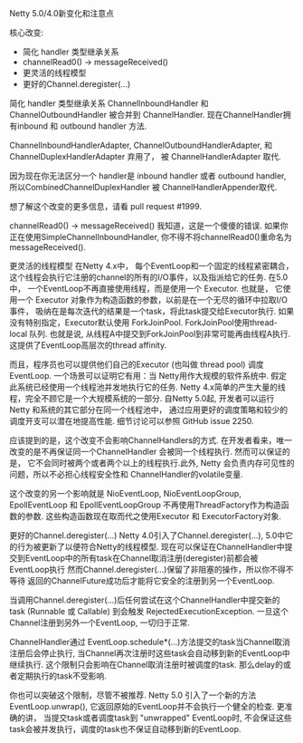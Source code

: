 Netty 5.0/4.0新变化和注意点

核心改变:
- 简化 handler 类型继承关系
- channelRead0() → messageReceived()
- 更灵活的线程模型
- 更好的Channel.deregister(...)


简化 handler 类型继承关系
ChannelInboundHandler 和 ChannelOutboundHandler 被合并到 ChannelHandler. 现在ChannelHandler拥有inbound 和 outbound handler 方法.

ChannelInboundHandlerAdapter, ChannelOutboundHandlerAdapter, 和 ChannelDuplexHandlerAdapter 弃用了， 被 ChannelHandlerAdapter 取代.

因为现在你无法区分一个 handler是 inbound handler 或者 outbound handler, 所以CombinedChannelDuplexHandler 被 ChannelHandlerAppender取代.

想了解这个改变的更多信息，请看 pull request #1999.

channelRead0() → messageReceived()
我知道，这是一个傻傻的错误. 如果你正在使用SimpleChannelInboundHandler, 你不得不将channelRead0()重命名为messageReceived().

更灵活的线程模型
在Netty 4.x中， 每个EventLoop和一个固定的线程紧密耦合， 这个线程会执行它注册的channel的所有的I/O事件，以及指派给它的任务.
在5.0中， 一个EventLoop不再直接使用线程，而是使用一个 Executor. 也就是， 它使用一个 Executor 对象作为构造函数的参数，以前是在一个无尽的循环中拉取I/O事件， 吸纳在是每次迭代的结果是一个task，将此task提交给Executor执行.
如果没有特别指定，Executor默认使用 ForkJoinPool. ForkJoinPool使用thread-local 队列. 也就是说, 从线程A中提交到ForkJoinPool到非常可能再由线程A执行. 这提供了EventLoop高层次的thread affinity.

而且，程序员也可以提供他们自己的Executor (也叫做 thread pool) 调度 EventLoop. 一个场景可以证明它有用：当 Netty用作大规模的软件系统中. 假定此系统已经使用一个线程池并发地执行它的任务. Netty 4.x简单的产生大量的线程，完全不顾它是一个大规模系统的一部分. 自Netty 5.0起, 开发者可以运行 Netty 和系统的其它部分在同一个线程池中， 通过应用更好的调度策略和较少的调度开支可以潜在地提高性能. 细节讨论可以参照 GitHub issue 2250.

应该提到的是，这个改变不会影响ChannelHandlers的方式. 在开发者看来，唯一改变的是不再保证同一个ChannelHandler 会被同一个线程执行. 然而可以保证的是， 它不会同时被两个或者两个以上的线程执行.此外, Netty 会负责内存可见性的问题，所以不必担心线程安全性和 ChannelHandler的volatile变量.

这个改变的另一个影响就是 NioEventLoop, NioEventLoopGroup, EpollEventLoop 和 EpollEventLoopGroup 不再使用ThreadFactory作为构造函数的参数. 这些构造函数现在取而代之使用Executor 和 ExecutorFactory对象.

更好的Channel.deregister(...)
Netty 4.0引入了Channel.deregister(...), 5.0中它的行为被更新了以便符合Netty的线程模型.
现在可以保证在ChannelHandler中提交到EventLoop中的所有task在Channel取消注册(deregister)前都会被EventLoop执行
然而Channel.deregister(...)保留了非阻塞的操作，所以你不得不等待 返回的ChannelFuture成功后才能将它安全的注册到另一个EventLoop.

当调用Channel.deregister(...)后任何尝试在这个ChannelHandler中提交新的task (Runnable 或 Callable) 到会触发 RejectedExecutionException. 一旦这个 Channel注册到另外一个EventLoop, 一切归于正常.

ChannelHandler通过 EventLoop.schedule*(...)方法提交的task当Channel取消注册后会停止执行, 当Channel再次注册时这些task会自动移到新的EventLoop中继续执行. 这个限制只会影响在Channel取消注册时被调度的task. 那么delay的或者定期执行的task不受影响.

你也可以突破这个限制，尽管不被推荐. Netty 5.0 引入了一个新的方法 EventLoop.unwrap(), 它返回原始的EventLoop并不会执行一个健全的检查. 更准确的讲， 当提交task或者调度task到 "unwrapped" EventLoop时, 不会保证这些task会被并发执行，调度的task也不保证自动移到新的EventLoop.